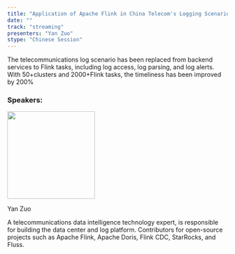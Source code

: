 ```yaml
---
title: "Application of Apache Flink in China Telecom's Logging Scenario"
date: ""
track: "streaming"
presenters: "Yan Zuo"
stype: "Chinese Session"
---
```


The telecommunications log scenario has been replaced from backend services to Flink tasks, including log access, log parsing, and log alerts. With 50+clusters and 2000+Flink tasks, the timeliness has been improved by 200%

### Speakers:


<img src="https://sessionize.com/image/3e2f-400o400o1-nyYsi4kXsTiAwBjfBy4BNP.png" width="200" /><br/>

Yan Zuo

 A telecommunications data intelligence technology expert, is responsible for building the data center and log platform. Contributors for open-source projects such as Apache Flink, Apache Doris, Flink CDC, StarRocks, and Fluss.

